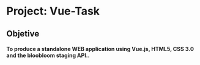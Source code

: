 <h1> Project: <b>Vue-Task</b> </h1>


<h2> Objetive </h2>
<h4>To produce a standalone WEB application using Vue.js, HTML5, CSS 3.0 and the bloobloom staging API..</h4>

